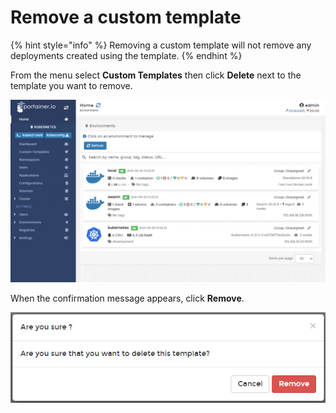 # Remove a custom template

{% hint style="info" %}
Removing a custom template will not remove any deployments created using the template.
{% endhint %}

From the menu select **Custom Templates** then click **Delete** next to the template you want to remove.

![](../../../.gitbook/assets/ki8s-templates-remove-1.gif)

When the confirmation message appears, click **Remove**.

![](../../../.gitbook/assets/k8s-templates-remove-2.png)



